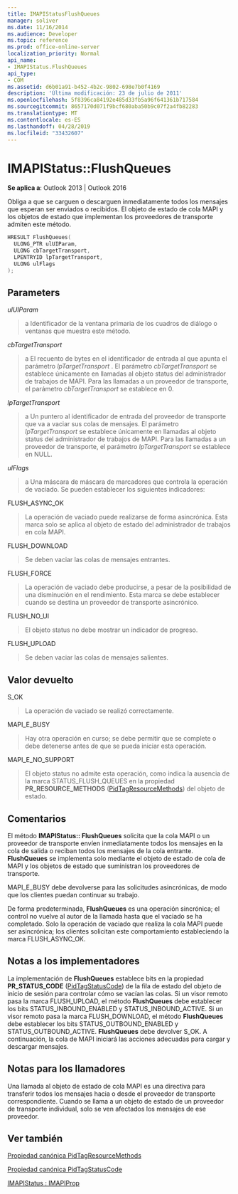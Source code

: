 ```yaml
---
title: IMAPIStatusFlushQueues
manager: soliver
ms.date: 11/16/2014
ms.audience: Developer
ms.topic: reference
ms.prod: office-online-server
localization_priority: Normal
api_name:
- IMAPIStatus.FlushQueues
api_type:
- COM
ms.assetid: d6b01a91-b452-4b2c-9802-698e7b0f4169
description: 'Última modificación: 23 de julio de 2011'
ms.openlocfilehash: 5f8396ca84192e485d33fb5a96f641361b717584
ms.sourcegitcommit: 8657170d071f9bcf680aba50b9c07f2a4fb82283
ms.translationtype: MT
ms.contentlocale: es-ES
ms.lasthandoff: 04/28/2019
ms.locfileid: "33432607"
---
```

# <a name="imapistatusflushqueues"></a>IMAPIStatus::FlushQueues

  
  
**Se aplica a**: Outlook 2013 | Outlook 2016 
  
Obliga a que se carguen o descarguen inmediatamente todos los mensajes que esperan ser enviados o recibidos. El objeto de estado de cola MAPI y los objetos de estado que implementan los proveedores de transporte admiten este método.
  
```cpp
HRESULT FlushQueues(
  ULONG_PTR ulUIParam,
  ULONG cbTargetTransport,
  LPENTRYID lpTargetTransport,
  ULONG ulFlags
);
```

## <a name="parameters"></a>Parameters

 _ulUIParam_
  
> a Identificador de la ventana primaria de los cuadros de diálogo o ventanas que muestra este método.
    
 _cbTargetTransport_
  
> a El recuento de bytes en el identificador de entrada al que apunta el parámetro _lpTargetTransport_ . El parámetro _cbTargetTransport_ se establece únicamente en llamadas al objeto status del administrador de trabajos de MAPI. Para las llamadas a un proveedor de transporte, el parámetro _cbTargetTransport_ se establece en 0. 
    
 _lpTargetTransport_
  
> a Un puntero al identificador de entrada del proveedor de transporte que va a vaciar sus colas de mensajes. El parámetro _lpTargetTransport_ se establece únicamente en llamadas al objeto status del administrador de trabajos de MAPI. Para las llamadas a un proveedor de transporte, el parámetro _lpTargetTransport_ se establece en NULL. 
    
 _ulFlags_
  
> a Una máscara de máscara de marcadores que controla la operación de vaciado. Se pueden establecer los siguientes indicadores:
    
FLUSH_ASYNC_OK 
  
> La operación de vaciado puede realizarse de forma asincrónica. Esta marca solo se aplica al objeto de estado del administrador de trabajos en cola MAPI. 
    
FLUSH_DOWNLOAD 
  
> Se deben vaciar las colas de mensajes entrantes.
    
FLUSH_FORCE 
  
> La operación de vaciado debe producirse, a pesar de la posibilidad de una disminución en el rendimiento. Esta marca se debe establecer cuando se destina un proveedor de transporte asincrónico.
    
FLUSH_NO_UI 
  
> El objeto status no debe mostrar un indicador de progreso.
    
FLUSH_UPLOAD 
  
> Se deben vaciar las colas de mensajes salientes.
    
## <a name="return-value"></a>Valor devuelto

S_OK 
  
> La operación de vaciado se realizó correctamente.
    
MAPI_E_BUSY 
  
> Hay otra operación en curso; se debe permitir que se complete o debe detenerse antes de que se pueda iniciar esta operación.
    
MAPI_E_NO_SUPPORT 
  
> El objeto status no admite esta operación, como indica la ausencia de la marca STATUS_FLUSH_QUEUES en la propiedad **PR_RESOURCE_METHODS** ([PidTagResourceMethods](pidtagresourcemethods-canonical-property.md)) del objeto de estado.
    
## <a name="remarks"></a>Comentarios

El método **IMAPIStatus:: FlushQueues** solicita que la cola MAPI o un proveedor de transporte envíen inmediatamente todos los mensajes en la cola de salida o reciban todos los mensajes de la cola entrante. **FlushQueues** se implementa solo mediante el objeto de estado de cola de MAPI y los objetos de estado que suministran los proveedores de transporte. 
  
MAPI_E_BUSY debe devolverse para las solicitudes asincrónicas, de modo que los clientes puedan continuar su trabajo. 
  
De forma predeterminada, **FlushQueues** es una operación sincrónica; el control no vuelve al autor de la llamada hasta que el vaciado se ha completado. Solo la operación de vaciado que realiza la cola MAPI puede ser asincrónica; los clientes solicitan este comportamiento estableciendo la marca FLUSH_ASYNC_OK. 
  
## <a name="notes-to-implementers"></a>Notas a los implementadores

La implementación de **FlushQueues** establece bits en la propiedad **PR_STATUS_CODE** ([PidTagStatusCode](pidtagstatuscode-canonical-property.md)) de la fila de estado del objeto de inicio de sesión para controlar cómo se vacían las colas. Si un visor remoto pasa la marca FLUSH_UPLOAD, el método **FlushQueues** debe establecer los bits STATUS_INBOUND_ENABLED y STATUS_INBOUND_ACTIVE. Si un visor remoto pasa la marca FLUSH_DOWNLOAD, el método **FlushQueues** debe establecer los bits STATUS_OUTBOUND_ENABLED y STATUS_OUTBOUND_ACTIVE. **FlushQueues** debe devolver S_OK. A continuación, la cola de MAPI iniciará las acciones adecuadas para cargar y descargar mensajes. 
  
## <a name="notes-to-callers"></a>Notas para los llamadores

Una llamada al objeto de estado de cola MAPI es una directiva para transferir todos los mensajes hacia o desde el proveedor de transporte correspondiente. Cuando se llama a un objeto de estado de un proveedor de transporte individual, solo se ven afectados los mensajes de ese proveedor.
  
## <a name="see-also"></a>Ver también



[Propiedad canónica PidTagResourceMethods](pidtagresourcemethods-canonical-property.md)
  
[Propiedad canónica PidTagStatusCode](pidtagstatuscode-canonical-property.md)
  
[IMAPIStatus : IMAPIProp](imapistatusimapiprop.md)

